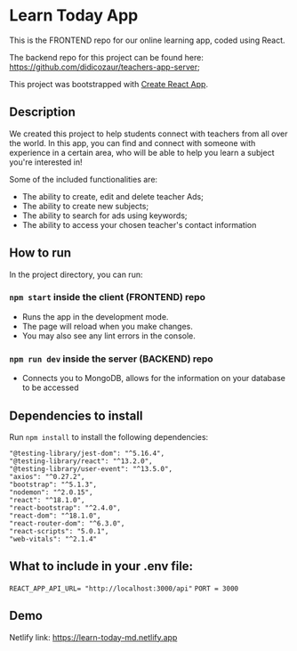 # Learn Today App

This is the FRONTEND repo for our online learning app, coded using React. 

The backend repo for this project can be found here: https://github.com/didicozaur/teachers-app-server;

This project was bootstrapped with [Create React App](https://github.com/facebook/create-react-app).

## Description

We created this project to help students connect with teachers from all over the world. 
In this app, you can find and connect with someone with experience in a certain area, who will be able to help you learn a subject you're interested in!

Some of the included functionalities are:
- The ability to create, edit and delete teacher Ads;
- The ability to create new subjects;
- The ability to search for ads using keywords;
- The ability to access your chosen teacher's contact information

## How to run

In the project directory, you can run:

### `npm start` inside the client (FRONTEND) repo
- Runs the app in the development mode.
- The page will reload when you make changes.
- You may also see any lint errors in the console.
### `npm run dev` inside the server (BACKEND) repo
- Connects you to MongoDB, allows for the information on your database to be accessed

## Dependencies to install
Run `npm install` to install the following dependencies:

    "@testing-library/jest-dom": "^5.16.4",
    "@testing-library/react": "^13.2.0",
    "@testing-library/user-event": "^13.5.0",
    "axios": "^0.27.2",
    "bootstrap": "^5.1.3",
    "nodemon": "^2.0.15",
    "react": "^18.1.0",
    "react-bootstrap": "^2.4.0",
    "react-dom": "^18.1.0",
    "react-router-dom": "^6.3.0",
    "react-scripts": "5.0.1",
    "web-vitals": "^2.1.4"

## What to include in your .env file:
`REACT_APP_API_URL= "http://localhost:3000/api"`
`PORT = 3000`

## Demo
Netlify link: https://learn-today-md.netlify.app